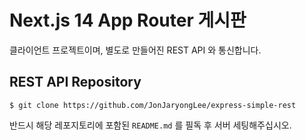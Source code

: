 # Next.js 14 App Router 게시판

클라이언트 프로젝트이며, 별도로 만들어진 REST API 와 통신합니다.  

## REST API Repository
```
$ git clone https://github.com/JonJaryongLee/express-simple-rest
```

반드시 해당 레포지토리에 포함된 `README.md` 를 필독 후 서버 세팅해주십시오.  

